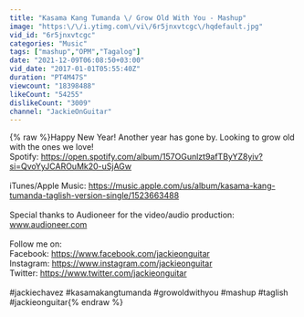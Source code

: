 ```yaml
---
title: "Kasama Kang Tumanda \/ Grow Old With You - Mashup"
image: "https:\/\/i.ytimg.com\/vi\/6r5jnxvtcgc\/hqdefault.jpg"
vid_id: "6r5jnxvtcgc"
categories: "Music"
tags: ["mashup","OPM","Tagalog"]
date: "2021-12-09T06:08:50+03:00"
vid_date: "2017-01-01T05:55:40Z"
duration: "PT4M47S"
viewcount: "18398488"
likeCount: "54255"
dislikeCount: "3009"
channel: "JackieOnGuitar"
---
```

{% raw %}Happy New Year! Another year has gone by.  Looking to grow old with the ones we love!  <br />Spotify: <a rel="nofollow" target="blank" href="https://open.spotify.com/album/157OGunlzt9afTByYZ8yiv?si=QvoYyJCAROuMk20-uSjAGw">https://open.spotify.com/album/157OGunlzt9afTByYZ8yiv?si=QvoYyJCAROuMk20-uSjAGw</a><br /><br />iTunes/Apple Music: <a rel="nofollow" target="blank" href="https://music.apple.com/us/album/kasama-kang-tumanda-taglish-version-single/1523663488">https://music.apple.com/us/album/kasama-kang-tumanda-taglish-version-single/1523663488</a><br /><br />Special thanks to Audioneer for the video/audio production:<br />www.audioneer.com<br /><br />Follow me on:<br />Facebook: <a rel="nofollow" target="blank" href="https://www.facebook.com/jackieonguitar">https://www.facebook.com/jackieonguitar</a><br />Instagram: <a rel="nofollow" target="blank" href="https://www.instagram.com/jackieonguitar">https://www.instagram.com/jackieonguitar</a><br />Twitter: <a rel="nofollow" target="blank" href="https://www.twitter.com/jackieonguitar">https://www.twitter.com/jackieonguitar</a><br /><br />#jackiechavez #kasamakangtumanda #growoldwithyou #mashup #taglish #jackieonguitar{% endraw %}
